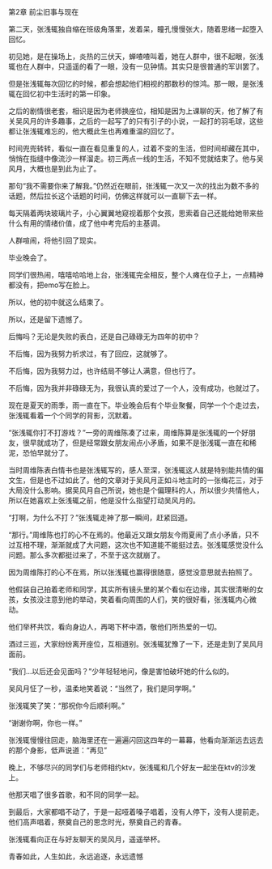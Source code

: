 ﻿第2章 前尘旧事与现在

第二天，张浅辄独自缩在班级角落里，发着呆，瞳孔慢慢张大，随着思绪一起堕入回忆。

初见她，是在操场上，炎热的三伏天，蝉喳喳叫着，她在人群中，很不起眼，张浅辄也在人群中，只遥遥的看了一眼，没有一见钟情。其实只是很普通的军训罢了。

但是张浅辄每次回忆的时候，都会想起他们相视的那数秒的惊鸿。那一眼，是张浅辄在回忆初中生活时的第一印象。

之后的剧情很老套，相识是因为老师换座位，相知是因为上课聊的天，他了解了有关吴风月的许多趣事，之后的一起写了的只有引子的小说，一起打的羽毛球，这些都让张浅辄难忘的，他大概此生也再难重温的回忆了。

时间兜兜转转，看似一直在看见重复的人，过着不变的生活，但时间却藏在其中，悄悄在指缝中像流沙一样溜走。初三两点一线的生活，不知不觉就结束了。他与吴风月，大概也是到此为止了。

那句“我不需要你来了解我。”仍然近在眼前，张浅辄一次又一次的找出为数不多的话题，然后拉长这个话题的时间，仿佛这样就可以一直聊下去一样。

每天隔着两块玻璃片子，小心翼翼地窥视着那个女孩，思索着自己还能给她带来些什么有用的情绪价值，成了他中考完后的主基调。

人群喧闹，将他引回了现实。

毕业晚会了。

同学们很热闹，嘻嘻哈哈地上台，张浅辄完全相反，整个人瘫在位子上，一点精神都没有，把emo写在脸上。

所以，他的初中就这么结束了。

所以，还是留下遗憾了。

后悔吗？无论是失败的表白，还是自己碌碌无为四年的初中？

不后悔，因为我努力祈求过，有了回应，这就够了。

不后悔，因为我努力过，也许结局不够让人满意，但也行了。

不后悔，因为我并非碌碌无为，我很认真的爱过了一个人，没有成功，也就过了。

现在是夏天的雨季，雨一直在下。毕业晚会后有个毕业聚餐，同学一个个走过去，张浅辄看着一个个同学的背影，沉默着。

“张浅辄你打不打游戏？”一旁的周维陈凑了过来，周维陈算是张浅辄的一个好朋友，很早就成功了，但是经常跟女朋友闹点小矛盾，如果不是张浅辄一直在和稀泥，恐怕早就分了。

当时周维陈表白情书也是张浅辄写的，感人至深，张浅辄这人就是特别能共情的偏文生，但是也不过如此了。他的文章对于吴风月正如斗地主时的一张梅花三，对于大局没什么影响。据吴风月自己所说，她也是个偏理科的人，所以很少共情他人，所以在她喜欢上张浅辄之前，他是没什么指望打动吴风月的。

“打啊，为什么不打？”张浅辄走神了那一瞬间，赶紧回道。

“那行。”周维陈也打的心不在焉的。他最近又跟女朋友今雨夏闹了点小矛盾，只不过互相不理，渐渐就成了大问题，这次也不知道能不能挺过去。张浅辄感觉没什么问题。那么多次都挺过来了，不至于这次就崩了。

因为周维陈打的心不在焉，所以张浅辄也赢得很随意，感觉没意思就去拍照了。

他假装自己拍着老师和同学，其实所有镜头里的某个看似在边缘，其实很清晰的女孩，女孩没注意到他的举动，笑着看向周围的人们，笑的很好看，张浅辄内心微动。

他们举杯共饮，看向身边人，再喝下杯中酒，敬他们所热爱的一切。

酒过三巡，大家纷纷离开座位，互相道别。张浅辄犹豫了一下，还是走到了吴风月面前。

“我们…以后还会见面吗？”少年轻轻地问，像是害怕破坏她的什么似的。

吴风月怔了一秒，温柔地笑着说：“当然了，我们是同学啊。”

张浅辄笑了笑：“那祝你今后顺利啊。”

“谢谢你啊，你也一样。”

张浅辄慢慢往回走，脑海里还在一遍遍闪回这四年的一幕幕，他看向渐渐远去远去的那个身影，低声说道：“再见”

晚上，不够尽兴的同学们与老师相约ktv，张浅辄和几个好友一起坐在ktv的沙发上。

他那天唱了很多首歌，和不同的同学一起。

到最后，大家都唱不动了，于是一起哑着嗓子唱着，没有人停下，没有人提前走。他们高声唱着，祭奠自己的思念时光，祭奠自己的青春。

张浅辄看向正在与好友聊天的吴风月，遥遥举杯。

青春如此，人生如此，永远追逐，永远遗憾

